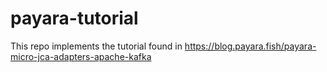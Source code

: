 # payara-tutorial
This repo implements the tutorial found in https://blog.payara.fish/payara-micro-jca-adapters-apache-kafka
